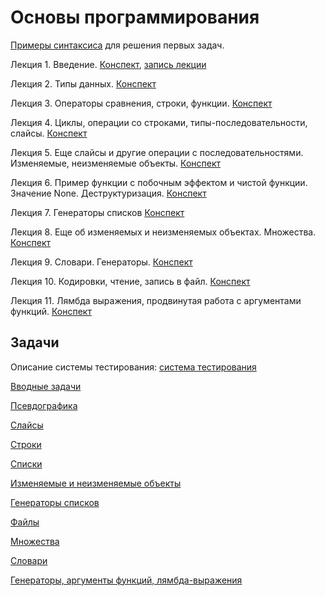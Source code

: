 # Основы программирования

[Примеры синтаксиса](basic_code_examples.md) для решения первых задач.

Лекция 1. Введение. [Конспект](http://nbviewer.jupyter.org/github/iposov/students-site/blob/master/21fall/prog_basics/lecture1.ipynb), [запись лекции](https://studentspburu.sharepoint.com/sites/Python120/Shared%20Documents/General/Recordings/General-20210903_110918-%D0%97%D0%B0%D0%BF%D0%B8%D1%81%D1%8C%20%D1%81%D0%BE%D0%B1%D1%80%D0%B0%D0%BD%D0%B8%D1%8F.mp4?web=1)

Лекция 2. Типы данных. [Конспект](http://nbviewer.jupyter.org/github/iposov/students-site/blob/master/21fall/prog_basics/lecture2.ipynb)

Лекция 3. Операторы сравнения, строки, функции. [Конспект](http://nbviewer.jupyter.org/github/iposov/students-site/blob/master/21fall/prog_basics/lecture3.ipynb)

Лекция 4. Циклы, операции со строками, типы-последовательности, слайсы. [Конспект](http://nbviewer.jupyter.org/github/iposov/students-site/blob/master/21fall/prog_basics/lecture4.ipynb)

Лекция 5. Еще слайсы и другие операции с последовательностями. Изменяемые, неизменяемые объекты. [Конспект](http://nbviewer.jupyter.org/github/iposov/students-site/blob/master/21fall/prog_basics/lecture5.ipynb)

Лекция 6. Пример функции с побочным эффектом и чистой функции. Значение None. Деструктуризация. [Конспект](http://nbviewer.jupyter.org/github/iposov/students-site/blob/master/21fall/prog_basics/lecture6.ipynb)

Лекция 7. Генераторы списков [Конспект](http://nbviewer.jupyter.org/github/iposov/students-site/blob/master/21fall/prog_basics/lecture7.ipynb)

Лекция 8. Еще об изменяемых и неизменяемых объектах. Множества. [Конспект](http://nbviewer.jupyter.org/github/iposov/students-site/blob/master/21fall/prog_basics/lecture8.ipynb)

Лекция 9. Словари. Генераторы. [Конспект](http://nbviewer.jupyter.org/github/iposov/students-site/blob/master/21fall/prog_basics/lecture9.ipynb)

Лекция 10. Кодировки, чтение, запись в файл. [Конспект](http://nbviewer.jupyter.org/github/iposov/students-site/blob/master/21fall/prog_basics/lecture10.ipynb)

Лекция 11. Лямбда выражения, продвинутая работа с аргументами функций. [Конспект](http://nbviewer.jupyter.org/github/iposov/students-site/blob/master/21fall/prog_basics/lecture11.ipynb)

## Задачи

Описание системы тестирования: [система тестирования](test-system/test-system.md)

[Вводные задачи](tasks-1-intro.md)

[Псевдографика](tasks-2-pseudographics.md)

[Слайсы](tasks-3-slices.md)

[Строки](tasks-4-strings.md)

[Списки](tasks-5-lists.md)

[Изменяемые и неизменяемые объекты](tasks-6-mutability.md)

[Генераторы списков](tasks-7-list-set-comprehension.md)

[Файлы](tasks-8-files.md)

[Множества](tasks-9-sets.md)

[Словари](tasks-10-dicts.md)

[Генераторы, аргументы функций, лямбда-выражения](tasks-11-extra.md)


